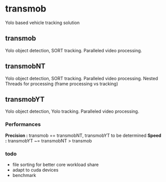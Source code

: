 # transmob
Yolo based vehicle tracking solution

## transmob

Yolo object detection, SORT tracking.
Paralleled video processing.

## transmobNT

Yolo object detection, SORT tracking.
Paralleled video processing.
Nested Threads for processing (frame processing vs tracking)

## transmobYT

Yolo object detection, Yolo tracking.
Paralleled video processing.

### Performances
**Precision :** transmob == transmobNT, transmobYT to be determined
**Speed :** transmobYT ~= transmobNT > transmob

### todo
- file sorting for better core workload share
- adapt to cuda devices
- benchmark

